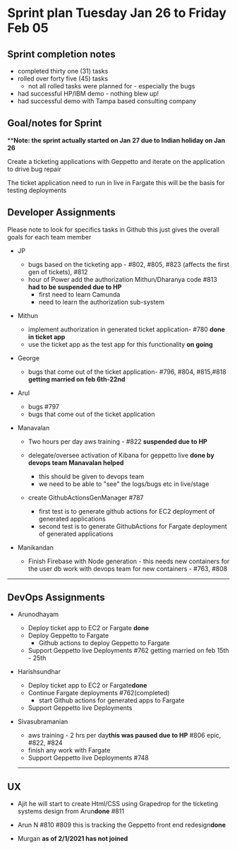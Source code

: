 # Sprint plan Tuesday Jan 26 to Friday Feb 05

## Sprint completion notes

- completed thirty one (31) tasks
- rolled over forty five (45) tasks
  - not all rolled tasks were planned for - especially the bugs
- had successful HP/IBM demo - nothing blew up!
- had successful demo with Tampa based consulting company

## Goal/notes for Sprint

****Note: the sprint actually started on Jan 27 due to Indian holiday on Jan 26**

Create a ticketing applications with Geppetto and iterate on the application to drive bug repair

The ticket application need to run in live in Fargate this will be the basis for testing deployments

## Developer Assignments

Please note to look for specifics tasks in Github this just gives the overall goals for each team member

- JP
  - bugs based on the ticketing app - #802, #805, #823 (affects the first gen of tickets), #812
  - hour of Power add the authorization Mithun/Dharanya code #813 **had to be suspended due to HP**
    - first need to learn Camunda
    - need to learn the authorization sub-system

- Mithun
  - implement authorization in generated ticket application- #780 **done in ticket app**
  - use the ticket app as the test app for this functionality **on going**

- George
  - bugs that come out of the ticket application- #796, #804, #815,#818
**getting married on feb 6th-22nd**

- Arul
  - bugs #797
  - bugs that come out of the ticket application
  
- Manavalan
  - Two hours per day aws training - #822 **suspended due to HP**
  - delegate/oversee activation of Kibana for geppetto live **done by devops team Manavalan helped**
    - this should be given to devops team
    - we need to be able to "see" the logs/bugs etc in live/stage
  
  - create GithubActionsGenManager #787
    - first test is to generate github actions for EC2 deployment of generated applications
    - second test is to generate GithubActions for Fargate deployment of generated applications

- Manikandan
  - Finish Firebase with Node generation - this needs new containers for the user db work with devops team for new containers -  #763, #808

---

## DevOps Assignments

- Arunodhayam
  - Deploy ticket app to EC2 or Fargate **done**
  - Deploy Geppetto to Fargate
    - Github actions to deploy Geppetto to Fargate
  - Support Geppetto live Deployments
    #762
    getting married on feb 15th - 25th

- Harishsundhar
  - Deploy ticket app to EC2 or Fargate**done**
  - Continue Fargate deployments
  #762(completed)
    - start Github actions for generated apps to Fargate
  - Support Geppetto live Deployments

- Sivasubramanian
  - aws training - 2 hrs per day**this was paused due to HP**
  #806  epic, #822, #824
  - finish any work with Fargate
  - Support Geppetto live Deployments
#748
  ---

## UX

- Ajit
he will start to create Html/CSS using Grapedrop for the ticketing systems design from Arun**done**
#811
- Arun N
#810
#809 this is tracking the Geppetto front end redesign**done**

- Murgan **as of 2/1/2021 has not joined**
